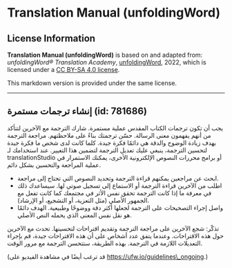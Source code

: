 # Translation Manual (unfoldingWord)

## License Information

**Translation Manual (unfoldingWord)** is based on and adapted from: _unfoldingWord® Translation Academy_, [unfoldingWord](https://unfoldingword.org/utw), 2022, which is licensed under a [CC BY-SA 4.0 license](https://creativecommons.org/licenses/by-sa/4.0/legalcode.en).

This markdown version is provided under the same license.



--------------------------------

## إنشاء ترجمات مستمرة (id: 781686)

يجب أن تكون ترجمات الكتاب المقدس عملية مستمرة. شارك الترجمة مع الآخرين لتتأكد من أنهم يفهمون معنى الرسالة. حسّن ترجمتك بناءً على ملاحظتهم. مراجعة الترجمة بهدف زيادة الوضوح والدقة هي دائمًا فكرة جيدة. كلما كانت لدى شخص ما فكرة جيدة لتحسين الترجمة، ينبغي عليك تعديل الترجمة لتضمين هذا التغيير. عند استخدامك لـ translationStudio أو برامج محررات النصوص الإلكترونية الأخرى، يمكنك الاستمرار في عملية المراجعة والتحسين بشكل دائم.

* ابحث عن مراجعين يمكنهم قراءة الترجمة وتحديد النصوص التي تحتاج إلى مراجعة.
* اطلب من الآخرين قراءة الترجمة أو الاستماع إلى تسجيل صوتي لها. سيساعدك ذلك في معرفة ما إذا كانت الترجمة تحقق نفس الأثر في مجتمعك كما كانت تفعل مع الجمهور الأصلي (مثل التعزية، أو التشجيع، أو الإرشاد).
* واصل إجراء التصحيحات على الترجمة لجعلها أكثر دقة ووضوحًا وطبيعية. الهدف دائمًا هو نقل نفس المعنى الذي يحمله النص الأصلي.

تذكّر: شجع الآخرين على مراجعة الترجمة وتقديم اقتراحات لتحسينها. تحدث مع الآخرين حول هذه الاقتراحات. وعندما يتفق عدد أشخاص على أن هذه الاقتراحات جيدة، قم بإجراء التعديلات اللازمة في الترجمة. بهذه الطريقة، ستتحسن الترجمة مع مرور الوقت.

(قد ترغب أيضًا في مشاهدة الفيديو على https://ufw.io/guidelines\_ongoing.)


